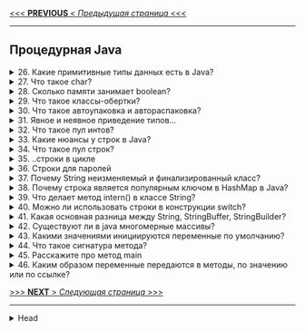 [<<< **PREVIOUS** < _Предыдущая страница_ <<<](/ITM/ITM01_Core1/2_Core1_Java.md)

---
## Процедурная Java

<details>
        <summary>26. Какие примитивные типы данных есть в Java?</summary>

В Java есть 8 примитивных типов данных, они делятся на:

> 1. **Целочисленные**
> * **byte** (8 бит, от -128 до 127)
> 
> * **short** (16 бит, от -32 768 до 32 767)
> * **int** (32 бита, от -2^31 до 2^31-1)
> * **long** (64 бита, от -2^63 до 2^63-1)

> 2. **Вещественные** (числа с плавающей запятой)
> * **float** (32 бита, 7 знаков после запятой)
> * **double** (64 бита, 15 знаков после запятой)

> 3. **Символьный**
> * **char** (16 бит, хранит один символ в формате UTF-16)

> 4. **Логический**
> * **boolean** (принимает только true или false)

**Важно**:
* Примитивные типы данных не являются объектами и хранятся в стеке.
* String не является примитивным типом, это ссылочный _(объектный)_ тип.

![примитивные типы данных](/ITM/ITM01_Core1/imgs/2025-03-03_19-33-40.png)

```text
***** из методички *****
"Вещественные, целочисленные, логические и строковые.
byte
short
int
long
float
double
char
boolean"
```
---
</details>



<details>
        <summary>27. Что такое char?</summary>

`char` в **Java** — это **16-разрядный беззнаковый целочисленный тип данных**, 
который **представляет символ в кодировке UTF-16**.

🔹 **Основные характеристики char**:

Занимает 16 бит (2 байта) в памяти.
Может хранить символы Unicode (буквы, цифры, знаки).
Значения находятся в диапазоне от \u0000 (0) до \uffff (65 535).
Фактически char — это число, интерпретируемое как символ.

🔹 **Пример использования char**:

```java
char letter = 'A';  // Буква A
char number = '7';  // Цифра 7 (но это символ!)
char symbol = '$';  // Символ $
char unicodeChar = '\u2764'; // ❤️ (символ Unicode)
```

🔹 **Важно**:

* `char` — это не строка (`String`), а **одиночный символ**.
* Можно использовать **арифметические операции**, потому что `char` — это число:
```java
char c = 'A';
System.out.println(c + 1);  // Выведет 66 (B в таблице ASCII/Unicode)
```

```text
***** из методички *****
16-разрядное беззнаковое целое, представляющее собой символ UTF-16 (буквы и цифры)
```
---
</details>



<details>
        <summary>28. Сколько памяти занимает boolean?</summary>

`boolean` в Java не имеет строго фиксированного размера и его объем памяти зависит от реализации JVM:

* **В стандартной реализации (Sun/Oracle HotSpot JVM)**: переменная boolean хранится как int, 
занимая 4 байта (32 бита).
* **В массивах** `boolean[]`: JVM может оптимизировать хранение, выделяя **1 байт (8 бит) на элемент**, 
а в некоторых случаях — **1 бит на элемент**.

Размер `boolean` определяется внутренними оптимизациями JVM и не всегда очевиден разработчику.

![иллюстрация](/ITM/ITM01_Core1/imgs/2025-02-24_23-56-52.png) 

```text
***** из методички *****
"Зависит от реализации JVM
В стандартной реализации Sun JVM и Oracle HotSpot JVM тип boolean занимает 4 байта (32 бита), 
как и тип int. Однако, в определенных версия JVM имеются реализации, 
где в массиве boolean каждое значение занимает по 1-му биту.
"
```
---
</details>



<details>
        <summary>29. Что такое классы-обертки?</summary>

**Классы-обертки** (_Wrapper classes_) — это классы, которые позволяют работать 
с примитивными типами данных как с объектами.

**Основные особенности**:
>
> * Хранят внутри себя значение примитивного типа.
> * Объекты классов-оберток **неизменяемы (Immutable)**.
> * Используются для работы с **дженериками**, коллекциями (`List`, `Set`, `Map`), рефлексией и многопоточностью.

**Список классов-оберток в Java:**
>
> * **Byte** → для byte
> 
> * **Short** → для short
> 
> * **Integer** → для int
> 
> * **Long** → для long
> 
> * **Float** → для float
> 
> * **Double** → для double
> 
> * **Character** → для char
> 
> * **Boolean** → для boolean
> 

Объекты классов-оберток создаются через `valueOf()` или автоматически благодаря **Autoboxing/Unboxing**.

```text
***** из методички *****
"Обертка — это специальный класс, который хранит внутри себя значение примитива
(объекты классов-оберток являются неизменяемыми (Immutable)).
Нужны для реализации дженериков."
```
---
</details>



<details>
        <summary>30. Что такое автоупаковка и автораспаковка?</summary>

**Автоупаковка** _(Autoboxing)_ – это автоматическое преобразование примитивного типа данных в его класс-обертку.

_Пример_: `Integer obj = 10; // int автоматически упаковывается в Integer`

**Автораспаковка** _(Unboxing)_ – это автоматическое преобразование объекта класса-обертки обратно в примитивный тип.

_Пример_: `int num = obj; // Integer автоматически распаковывается в int`

Эти механизмы позволяют использовать примитивные типы в коллекциях (`List<Integer>` и т. д.) 
и упростить код без явного вызова `valueOf()` или `intValue()`.

```text
***** из методички *****
"Автоупаковка - присвоение классу обертки значения примитивного типа;

Автораспаковка - присвоение переменной примитивного типа значение класса обертки.

для присваивания ссылок-примитивов объектам их классов-оберток (и наоборот) 
не требуется ничего делать, все происходит автоматически.

Для того, чтобы иметь возможность оперировать с простыми числами (и boolean) 
как с объектами были придуманы классы-обёртки."
```
---
</details>



<details>
        <summary>31. Явное и неявное приведение типов...</summary>

* **Что такое явное и неявное приведение типов?**

* **В каких случаях в java нужно использовать явное приведение?**

**Неявное приведение** – автоматическое преобразование типа данных от меньшего к большему, без потери информации.

**Явное приведение** – преобразование от большего типа к меньшему, при котором может произойти потеря данных. 
Требует явного указания типа.

> **Когда использовать явное приведение в Java**:
> 
> * При сужении типа данных.
> 
> * При преобразовании несовместимых типов.
> 
> * При приведении родительского класса к дочернему.

```text
***** из методички *****
Неявное приведение – автоматическое расширение типа переменной от меньшего к большему.

Явное приведение -  явное сужение от большего к меньшему. Необходимо явно указать сужаемый тип.

В случае с объектами мы можем делать неявное(автоматическое) приведение от наследника к родителю, 
но не наоборот, иначе получим ClassCastException."
```
---
</details>



<details>
        <summary>32. Что такое пул интов?</summary>

**Пул интов** _(Integer Cache)_ – это механизм кеширования объектов Integer в диапазоне `[-128;127]`, 
чтобы уменьшить количество создаваемых объектов и повысить производительность.

JVM использует этот пул для повторного использования уже существующих объектов **Integer** 
в указанном диапазоне, вместо создания новых.

Диапазон пула можно изменить в **HotSpot JVM** с помощью флага:
`-XX:AutoBoxCacheMax=<размер>`

```text
***** из методички *****
В Java есть пул(pool) целых чисел в промежутке [-128;127], 
так как это самый часто вречающийся диапазон. 
Т.е. если мы создаем Integer в этом промежутке, то вместо того, 
чтобы каждый раз создавать новый объект, JVM берет их из пула. 

Изменить размер кэша в HotSpot вы можете, указав ключ -XX:AutoBoxCacheMax=<размер>."
```
---
</details>



<details>
        <summary>33. Какие нюансы у строк в Java?</summary>

Класс **String** в Java имеет несколько ключевых особенностей:

1. **Неизменяемость** (_Immutable_) – экземпляры класса String нельзя изменить после создания.
   Это обеспечивается модификатором `final` и отсутствием методов для изменения содержимого (сеттера).

> * До **Java 9** строки хранились в массиве символов `char[]`, 
> который выделял **2 байта** на каждый символ `(UTF-16)`.
> ```java
> public final class String implements java.io.Serializable, Comparable<String>, CharSequence {
>     private final char value[]; // Массив символов (до Java 9)
>     private final int hash; // Кэш хеш-кода (ускоряет hashCode())
> }
> ```
> 
> Поле `value[]` содержит символы строки.
> 
> Поле `hash` используется для кеширования хеш-кода (_ускоряет работу с `HashMap`, `HashSet`_).
> 
> Проблема: `char[]` занимает **много памяти** (_особенно для латинских символов, где 1 символ = 2 байта_).
> 
> * Начиная с **Java 9**, массив `char[]` был заменен на `byte[]`, что значительно уменьшило расход памяти.
> ```java
> public final class String implements java.io.Serializable, Comparable<String>, CharSequence {
>     private final byte[] value;  // Новый массив байтов (Java 9+)
>     private final byte coder;    // Кодировка (LATIN1 или UTF16)
>     private final int hash;      // Кеш хеш-кода
> }
> 
> ```
> Теперь символы хранятся в byte[], а coder указывает, в какой кодировке они записаны:
> * **LATIN1** (_1 байт на символ_) – если строка содержит только ASCII-символы.
> * **UTF**-16 (_2 байта на символ_) – если строка содержит не-ASCII символы (_например, кириллицу или иероглифы_).
> 

2. **Пул строк** (_String Pool_) – строковые литералы хранятся в специальной области памяти,
   называемой **String Pool**, чтобы уменьшить дублирование и экономить память.
> > Варианты записи в **String Pool**:
> > 1. через **литералы** (например, `"Hello"`);
> > 2. через метод `intern()`;
> 
> * Если строка уже есть в пуле, то при попытке добавить такую же строку 
> возвращается ссылка на уже существующий объект, а новый объект не создается. 
> 
> * Если строка была создана через `new String()`, она **не попадает в пул автоматически**. 
> Чтобы принудительно поместить ее в _String Pool_, используется метод `intern()`
> 
> Java **не предоставляет** прямого способа очистки пулов строк через стандартный _API_, 
> так как String Pool управляется автоматически _JVM_.
> 
> > * В `Java 6` и старше пул строк работает с _хеш-таблицей_, которая управляется автоматически 
> > и, как правило, не очищается вручную.
> > * JVM самостоятельно управляет размером пула строк. Обычно строки не удаляются 
> > из пула до завершения работы программы.
> > * В JVM (например, HotSpot) пул строк очищается при сборке мусора. То есть, если строка 
> > больше не используется и становится доступной для сборщика мусора, она может быть удалена из памяти. 
> > Но это не гарантировано для строк в пуле.
> > * При настройке JVM можно указать различные параметры для управления памятью, 
> > но пул строк сам по себе не очищается через такие настройки. Вы можете изменить параметры, 
> > которые влияют на сборщик мусора, чтобы ускорить очистку памяти в целом.
> > ```text
> > -XX:+UseConcMarkSweepGC
> > -XX:+UseG1GC
> > ```

3. **Создание новых объектов** – при изменении строки создается **новый** объект, а не редактируется существующий.
   Это делает операции с `String` менее эффективными при частых модификациях.

4. **Сравнение строк** – при использовании `==` строки сравниваются **по ссылкам**,
   а метод `equals()` сравнивает их **содержимое**.
> * `==` быстрее `equals()`, но работает корректно **только если строки в `String Pool`**
> * В большинстве случаев строки лучше сравнивать через `equals()`, так как `==` может дать `false`, 
> **даже если строки содержат одинаковый текст**.
> * Если важно сравнивать строки **быстро**, можно использовать `intern()`, 
> чтобы поместить их в **пул** и сравнивать через `==`
> 
> 💡 **Оптимальный подход** – если сравнение строк происходит очень часто, можно заранее помещать их в **пул**
> (`intern()`) и использовать `==.` Но в обычных случаях лучше использовать `equals()` для корректности. 🚀

5. **Оптимизация через StringBuilder / StringBuffer** – для частого изменения строк
   рекомендуется использовать: 
> * **StringBuilder** (_потокоНЕбезопасный_) **быстрее**, т.к. не синхронизирован, или 
> 
> * **StringBuffer** (_потокобезопасный_), **безопаснее** 
> так как они изменяемые и работают быстрее.
> 
> Сравнение: `String` / `StringBuilder` / `StringBuffer`
> ![Сравнение: String / StringBuilder / StringBuffer](/ITM/ITM01_Core1/imgs/2025-02-25_08-44-02.png)

```text
***** из методички *****
Класс String в Java -  неизменяемый из-за модификатора final и отсутствия сеттера. 
Это нужно для реализации пула стрингов. При редактировании будет создаваться новая строка. 
При копировании новая строка не создается, а создается ссылка на существующую строку.
```
---
</details>



<details>
        <summary>34. Что такое пул строк?</summary>

**Пул строк** — это специальная область памяти в `JVM`, где хранятся строки, 
созданные через **литералы** (_например, "Hello"_) или метод `intern()`. 

**Пул строк** существует для **экономии памяти** и **повышения производительности** при работе со строками.

> Как работает пул строк?   
> Когда происходит создание строки, **JVM** проверяет, _существует - ли уже такая строка в пуле строк_.
> * Если строка **есть** в пуле: Возвращается **ссылка на уже существующую** строку.
> * Если строки **нет** в пуле: Создается **новая** строка, добавляется в пул и возвращается **ссылка на нее**.
> 
> Если создается строка с помощью оператора `new` то это создаст **новый** объект в куче (_heap_), 
> **независимо** от того, есть ли уже такая строка в пуле строк.
> 
> Для того чтобы **добавить** эту строку в `пул строк`, нужно вызвать метод `intern()`
> 
> * Пул строк хранится в **метасегменте** (_Metaspace_) 
> или в старой области памяти `Permanent Generation` (_в зависимости от версии JVM_).
>> 
> * Строки, созданные через `литералы` или метод `intern()`, 
> помещаются в `пул строк` (_часть памяти, управляемой JVM_).
> 
> * Ссылки на эти строки хранятся в стеке каждого потока.
> 
> * Сами строки из пула хранятся в **куче** (`Heap`).
> 
> ```java
> String s1 = "Hello";  // помещает строку "Hello" в пул, если ее там нет
> String s2 = "Hello";  // возвращает ссылку на строку из пула
> System.out.println(s1 == s2); // true, т.к. обе переменные указывают на один объект в пуле
>
> String s3 = new String("Hello"); // создает новый объект в куче
> System.out.println(s1 == s3); // false, т.к. это разные объекты
>
> String s4 = s3.intern(); // помещает строку в пул, если ее там нет
> System.out.println(s1 == s4); // true, т.к. теперь оба указывают на один объект в пуле
> ```
> 

**Пул строк и других типов (например, Integer)**
> * **Пул строк** — это специальная область памяти, где хранится набор строковых литералов. 
> Он позволяет экономить память и улучшать производительность 
> путем предотвращения создания одинаковых строковых объектов.
>
> * Аналогично, для **целых чисел** `от -128 до 127` используется пул целых чисел (_кешинг значений_). 
> Если вы создаете число в этом диапазоне:
> ```java
> Integer i1 = 100;
> Integer i2 = 100;
> ```
> То `i1` и `i2` будут указывать на **один и тот же** объект из пула.
>

**Резюме**
> * **Пул строк** — это область памяти, где хранятся строки, созданные через **литералы** 
> или **метод** `intern()`. Это помогает избежать дублирования строк и улучшает производительность.
> * Строки, созданные через `new String()`, не попадают в пул строк автоматически, 
> но можно вручную добавить их через метод `intern()`.
> * Пул строк влияет на **экономию памяти** и позволяет сравнивать строки 
> с помощью `==` (_если они из пула_).

![Где хранятся строки в Java?](/ITM/ITM01_Core1/imgs/2025-03-04_11-20-10.png)

![Как очищался String Pool до Java 8 ?](/ITM/ITM01_Core1/imgs/2025-03-04_11-24-35.png)

```text
***** из методички *****
Область памяти где хранятся обьекты строк. 
При создании в пуле идет поиск строки:
-если НЕ находит -  создается строка, возращается ссылка
-если находит - возращает ссылку найденной строки.

При этом использование оператора new заставляет класс String создать новый объект, 
даже если такая строка уже есть в пуле. После этого можем использовать метод intern(), 
чтобы поместить этот объект в пул строк.

Пул строк и Integer хранится в heap, но ссылки на объекты хранятся в stack.
```
---
</details>



<details>
        <summary>35. ..строки в цикле</summary>

**Почему не рекомендуется изменять строки в цикле? Что рекомендуется использовать?**

Изменение строк в цикле **не рекомендуется**, так как класс String неизменяемый. 
При каждой операции изменения создается **новый** объект, а старый остается в памяти 
до сборки мусора, что приводит к избыточному потреблению ресурсов и снижению производительности.

**Почему это плохо:**
* **Создание новых объектов** – при **каждой** конкатенации (`+=` или `concat()`) создается **новый** объект строки.
* **Перегрузка памяти** – старые объекты **остаются** в памяти, увеличивая нагрузку на **GC** (_Garbage Collector_).
* **Низкая скорость** – операции занимают больше времени из-за постоянного выделения памяти.

**Что использовать вместо String?**

Рекомендуется: 
* **StringBuilder** (_если нет многопоточного доступа_) или 
* **StringBuffer** (если требуется **потокобезопасность**), 

так как они изменяемые и работают быстрее за счет изменения **одного** объекта **без создания новых**.

```text
***** из методички *****
Т.к. строка неизменяемый класс, потребление ресурсов при редактировании, 
т.к. каждую итерацию при редактировании будет создаваться новый обьект строки. 
Рекомендуется использовать StringBuilder или StringBuffer.
```
---
</details>



<details>
        <summary>36. Строки для паролей</summary>

**Почему строки не рекомендуется использовать для хранения паролей?**

Использование **String** для хранения **паролей** в Java **не рекомендуется** по нескольким причинам:

1. Пул строк (_String Pool_) и неизменяемость:
> * Строки неизменяемые, и если пароль хранится в `String`, он **останется в памяти до сборки мусора** (**GC**).
> * Пул строк позволяет JVM переиспользовать строки, из-за чего пароль **может находиться в памяти дольше**, 
> чем необходимо, и быть доступным для анализа памяти (_например, через дампы_).
2. Риск утечки в логах
> * `String` часто используется в логах, исключениях и отладочной информации. 
> Если пароль случайно попадет в лог, его можно будет **прочитать из файлов логирования**.
3. Рекомендации Java
> * В Java рекомендуется использовать массив `char[]` вместо `String` для хранения паролей. 
> Например, метод `getPassword()` из `JPasswordField` возвращает `char[]`.
> * В отличие от `String`, содержимое `char[]` можно явно затереть (`Arrays.fill(password, '\0')`), 
> сразу удаляя данные из памяти.
> 
 * **Вывод**: для работы с паролями следует **использовать** `char[]`, а **не** `String`, 
 чтобы **избежать утечек в памяти и логах**.

```text
***** из методички *****
"1. Пул строк
Так как строки в Java хранятся в пуле строк, то ваш пароль в виде обычного текста 
будет доступен в памяти, пока сборщик мусора не очистит её. И поскольку String используются 
в String pool для повторного использования, существует довольно высокая вероятность того, 
что пароль останется в памяти надолго, что совсем не безопасно. 

2. Рекомендации авторов
Java сама по себе рекомендует использовать метод getPassword () из класса JPasswordField, 
который возвращает char [].

3. Случайная печать в логах
С типом String всегда существует опасность того, что текст, хранящийся 
в строке будет напечатан в файле логов или в консоли. В то же время 
в случае использования Array, вы не будете печатать содержимое массива, 
а только его расположение в памяти."
```
---
</details>



<details>
        <summary>37. Почему String неизменяемый и финализированный класс?</summary>

**Почему String неизменяем и финализирован?**

1. **Строковый пул** – экономит память, позволяя разным переменным ссылаться на одну строку. 
Если бы строки были изменяемыми, интернирование стало бы невозможным.
2. **Безопасность** – предотвращает подмену строк, используемых в авторизации, работе с файлами и т. д.
3. **Потокобезопасность** – неизменяемые строки можно передавать между потоками **без синхронизации**.
4. **HashMap-ключ** – неизменность гарантирует неизменность `hashcode`, ускоряя работу с `HashMap`.

**Преимущества**:

* Безопасная передача между потоками.
* Нет проблем с синхронизацией.
* Отсутствие утечек памяти.
* Кэширование `hashcode` _(значение вычисляется один раз при создании объекта)_.
* Экономия памяти за счёт строкового пула.

```text
***** из методички *****
 1. Для возможности реализации строкового пула (String pool)
Виртуальная машина имеет возможность сохранить много места в памяти (heap space) 
т.к. разные строковые переменные указывают на одну переменную в пуле. При изменяемости строк 
было бы невозможно реализовать интернирование, поскольку если какая-либо переменная изменит значение, 
это отразится также и на остальных переменных, ссылающихся на эту строку.

 2. Безопасность
Изменяемость строк несло бы в себе потенциальную угрозу безопасности приложения. 
Поскольку в Java строки используются для передачи параметров для авторизации, 
открытия файлов и т.д. — неизменяемость позволяет избежать проблем с доступом.

 3. Для многопоточности. Неизменяемые строки потокобезопасны
Так как строка неизменяемая то, она безопасна для много поточности и один экземпляр строки 
может быть совместно использован различными потоками. Это позволяет избежать синхронизации 
для потокобезопасности. Таким образом, строки в Java полностью потокобезопасны.

 4. Ключ для HashMap
Поскольку строка неизменная, её hashcode кэшируется в момент создания и нет никакой необходимости 
рассчитывать его снова. Это делает строку отличным кандидатом для ключа в Map 
и его обработка будет быстрее, чем других ключей HashMap. Поэтому строка наиболее 
часто используется в качестве ключа HashMap.

- можно передавать строку между потоками не опасаясь, что она будет изменена
- отсутствуют проблемы с синхронизацией потоков
- отсутствие проблем с  утечкой памяти
- отсутствие проблем с доступом и безопасностью при использовании строк 
для передачи параметров авторизации, открытия файлов и т.д.
- кэширование hashcode
- Экономия памяти при использовании пула строк для хранения повторяющихся строк."
```
---
</details>



<details>
        <summary>38. Почему строка является популярным ключом в HashMap в Java?</summary>

Строки популярны в `HashMap`, потому что они **неизменяемы**, а их `hashCode` кэшируется 
при создании.   
Это даёт несколько **преимуществ**:

1. **Производительность** – hashCode вычисляется один раз, что ускоряет поиск ключей.
2. **Стабильность** – неизменяемость гарантирует, что hashCode не изменится, 
предотвращая ошибки при переопределении ключей.
3. **Безопасность** – строки не могут быть случайно изменены, снижая риск некорректного поведения HashMap.

```text
***** из методички *****
Поскольку строки неизменны, их хэшкод кэшируется в момент создания, и не требует повторного пересчета.
```
---
</details>



<details>
        <summary>39. Что делает метод intern() в классе String?</summary>

Метод `intern()` проверяет, есть ли эквивалентная строка в строковом пуле. 
* Если есть – возвращает ссылку на неё, 
* если нет – добавляет строку в пул и возвращает её ссылку.

**Зачем?**

* Экономия памяти – повторяющиеся строки хранятся как один объект.
* Сравнение по ссылке (`==`) – позволяет быстро сравнивать строки, вместо вызова `equals()`.

![ChatGPT: Метод intern() в классе String](/ITM/ITM01_Core1/imgs/2025-03-04_11-06-17.png)

```text
***** из методички *****
Помещает строку в pool строк.
```
---
</details>



<details>
        <summary>40. Можно ли использовать строки в конструкции switch?</summary>

**Можно ли использовать строки** в `switch`?

**Да**, начиная с `Java 7`, строки можно использовать в `switch`   
([подробнее](https://javarush.ru/groups/posts/759-java-string-voprosih-k-sobesedovaniju-i-otvetih-na-nikh-ch1 (10))).

**Особенности**:

* **Чувствительность к регистру** – строки сравниваются с учётом регистра.
* **Упрощение кода** – заменяет цепочки if-else, делая код читаемым.
* **Использует** `equals()` – сравнение строк выполняется через `String.equals()`, 
поэтому важно проверять на `null`, чтобы избежать `NullPointerException`.

```text
***** из методички *****
"Да, начиная с Java 7 в операторе switch можно использовать строки, ранние версии Java не поддерживают этого. 

Более подробно: https://javarush.ru/groups/posts/759-java-string-voprosih-k-sobesedovaniju-i-otvetih-na-nikh-ch1 (10)
При этом:
- участвующие строки чувствительны к регистру;
- использование строк в конструкции switch делает код читабельнее, 
убирая множественные цепи условий if-else
- оператор switch использует метод String.equals() для сравнения полученного значения 
со значениями case, поэтому добавьте проверку на NULL во избежание NullPointerException."
```
---
</details>



<details>
        <summary>41. Какая основная разница между String, StringBuffer, StringBuilder?</summary>

* `String` – неизменяемый, потокобезопасный.
* `StringBuffer` – изменяемый, потокобезопасный (синхронизирован).
* `StringBuilder` – изменяемый, не потокобезопасный (быстрее StringBuffer).

```text
***** из методички *****
"String - неизменяемый, потокобезопасный;
StringBuffer - изменяемый, потокобезопасный;
StringBuilder - изменяемый, потоконебезопасный."
```
---
</details>




<details>
        <summary>42. Существуют ли в java многомерные массивы?</summary>

В классическом смысле многомерных массивов в Java **нет**. 

Вместо этого используются массивы массивов (_jagged arrays_), где каждый подмассив может иметь разную длину.

**Особенности**:

* В Java многомерные массивы **не обязаны** быть прямоугольными.
* Они хранятся как **отдельные** массивы в памяти, а не как единый блок.
* Это даёт гибкость, но может потребовать дополнительной работы с памятью.

```text
***** из методички *****
"Многомерные массивы в их классическом понимании в java не существуют.
Многомерный массив всегда прямоугольный и неразрывен в памяти. 
А то, что в java считается мнгомерным - в других языках ещё называют "зубчатым массивом" 
или "массивом массивов."
```
---
</details>



<details>
        <summary>43. Какими значениями инициируются переменные по умолчанию?</summary>

Значения переменных **по умолчанию** в Java:

* byte → 0
* short → 0
* int → 0
* long → 0L
* float → 0.0f
* double → 0.0d
* char → '\u0000' (нулевой символ)
* boolean → false
* Объекты → null

**Важно**:

* 📌 Для **byte** и **short** Java **не предоставляет** специального суффикса.   
Можно явно **привести**: `byte b = (byte) 0;` или `short s = (short) 10;`
* 📌 **Только поля класса** получают значения по умолчанию.
* 📌 **Локальные переменные** в методах **не инициализируются автоматически** и требуют явного присваивания.
* 📌 `static`-**поля** инициализируются **при загрузке класса**, а **нестатические** – при **создании объекта**.

```text
***** из методички *****
"byte 0
short 0
int 0
long 0L
float 0.0f
double 0.0d
char '\u0000' 
boolean false
Обьекты null
Локальные (в методе) переменные не имеют значений по умолчанию, их имеют поля класса.
Не static-поле класса будет инициализировано после того, как будет создан объект этого класса. 
А static-поле будет инициализировано тогда, когда класс будет загружен виртуальной Java машиной."
```
---
</details>



<details>
        <summary>44. Что такое сигнатура метода?</summary>

**Сигнатура метода** – это его `имя` + `список параметров` (_включая их типы и порядок_).

**Не входит** в сигнатуру:

> * **Возвращаемый тип**.
> * **Бросаемые исключения**.

---

**Дополнительно**:
`Сигнатура` + `возвращаемый тип` + `исключения` = `контракт метода`.

✅ **Сужение** (_ковариантность_) **разрешено** – можно возвращать подтип.
❌ **Расширение** (_контравариантность_) **запрещено** – нельзя возвращать родительский тип вместо подтипа.

![📌 Пример ковариантности](/ITM/ITM01_Core1/imgs/2025-03-04_10-39-11.png)
![❌ нельзя возвращать более общий (родительский) тип](/ITM/ITM01_Core1/imgs/2025-03-04_10-40-52.png)

---

```text
***** из методички *****
"Это имя метода плюс параметры (порядок параметров имеет значение из-за множественной 
передачи данных через троеточие, которое должно располагаться последним). 
В сигнатуру метода не входит возвращаемое значение, а также бросаемые им исключения.
А сигнатура метода в сочетании с типом возвращаемого значения и бросаемыми исключениями 
называется контрактом метода."
```
---
</details>



<details>
        <summary>45. Расскажите про метод main</summary>

Метод `main` в Java – это **точка входа в программу**, вызываемая **JVM**.
Когда `main()` завершает выполнение, программа **заканчивает** работу.

**Обязательная сигнатура**:

```java
public static void main(String[] args){ ... };
```

**Ключевые моменты**:

* `public` – доступен JVM.
* `static` – вызывается без создания объекта.
* `void` – не возвращает значение.
* `String[] args` – аргументы командной строки, _разделителем (делимитером) является **пробел**_.

**Дополнительно**:

* В классе может быть **несколько методов** `main` с **разными** параметрами (_перегрузка_).
* Может **отсутствовать**, если программа не требует явного `main()`.

```text
***** из методички *****
Является, как правило, точкой входа в программу и вызывается JVM. 
Как только заканчивается выполнение метода main(), так сразу же завершается работа самой программы.

static - чтобы JVM смогла загрузить его во время компиляции.

public static void и сигнатура - обязательное декларирование.

Мэйнов может быть много и может не быть вообще.
Может быть перегружен."
```
---
</details>



<details>
        <summary>46. Каким образом переменные передаются в методы, по значению или по ссылке?</summary>

В Java параметры передаются всегда **по значению**.

1. Для **примитивных** типов – передаётся **копия значения** (например, _int_, _boolean_).
2. Для **ссылочных** типов – передаётся **копия ссылки** (_адрес объекта_). 
> Это означает, что мы можем **изменять состояние объекта**, но саму **ссылку изменить нельзя**.
Так, если в методе изменяется объект, изменения будут видны в вызывающем коде, 
но **замена ссылки на новый объект в методе не повлияет на исходную ссылку**.

[подробнее](https://javarush.ru/groups/posts/857-peredacha-parametrov-v-java")
```text
***** из методички *****
"Java передает параметры по значению. Всегда.
С примитивами, мы получаем копию содержимого. Со ссылками мы тоже получаем копию ссылки.

https://javarush.ru/groups/posts/857-peredacha-parametrov-v-java"
```
---
</details>


[>>> **NEXT** > _Следующая страница_ >>>](/ITM/ITM01_Core1/4_Core1_OOP_v_Java.md)







---

<details>
        <summary>Head</summary>

```text
***** из методички *****
```
---
</details>
